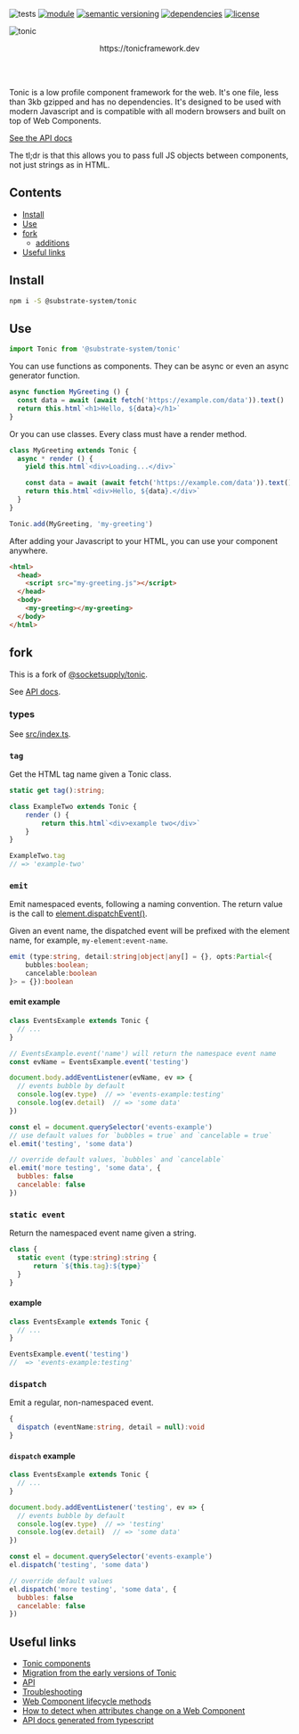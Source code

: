 ![tests](https://github.com/substrate-system/tonic/actions/workflows/nodejs.yml/badge.svg)
[![module](https://img.shields.io/badge/module-ESM-blue?style=flat-square)](README.md)
[![semantic versioning](https://img.shields.io/badge/semver-2.0.0-blue?logo=semver&style=flat-square)](https://semver.org/)
[![dependencies](https://img.shields.io/badge/dependencies-zero-brightgreen.svg?style=flat-square)](package.json)
[![license](https://img.shields.io/badge/license-MIT-brightgreen.svg?style=flat-square)](LICENSE)

<picture>
  <source media="(prefers-color-scheme: dark)" srcset="https://raw.githubusercontent.com/substrate-system/tonic/fork/readme-tonic-dark.png">
  <source media="(prefers-color-scheme: light)" srcset="https://raw.githubusercontent.com/substrate-system/tonic/fork/readme-tonic.png">
  <img alt="tonic" src="https://raw.githubusercontent.com/substrate-system/tonic/fork/readme-tonic.png">
</picture>

<p align="center">
  https://tonicframework.dev
</p>

<br/>
<br/>

Tonic is a low profile component framework for the web. It's one file, less than 3kb gzipped and has no dependencies. It's designed to be used with modern Javascript and is compatible with all modern browsers and built on top of Web Components.

[See the API docs](https://substrate-system.github.io/tonic/index.html)

The tl;dr is that this allows you to pass full JS objects between components, not just strings as in HTML.

## Contents

<!-- toc -->

- [Install](#install)
- [Use](#use)
- [fork](#fork)
  * [additions](#additions)
- [Useful links](#useful-links)

<!-- tocstop -->

## Install

```sh
npm i -S @substrate-system/tonic
```

## Use

```js
import Tonic from '@substrate-system/tonic'
```

You can use functions as components. They can be async or even an async generator function.

```js
async function MyGreeting () {
  const data = await (await fetch('https://example.com/data')).text()
  return this.html`<h1>Hello, ${data}</h1>`
}
```

Or you can use classes. Every class must have a render method.

```js
class MyGreeting extends Tonic {
  async * render () {
    yield this.html`<div>Loading...</div>`

    const data = await (await fetch('https://example.com/data')).text()
    return this.html`<div>Hello, ${data}.</div>`
  }
}
```

```js
Tonic.add(MyGreeting, 'my-greeting')
```

After adding your Javascript to your HTML, you can use your component anywhere.

```html
<html>
  <head>
    <script src="my-greeting.js"></script>
  </head>
  <body>
    <my-greeting></my-greeting>
  </body>
</html>
```

## fork
This is a fork of [@socketsupply/tonic](https://github.com/socketsupply/tonic).

See [API docs](https://substrate-system.github.io/tonic/).

### types
See [src/index.ts](./src/index.ts).

### `tag`
Get the HTML tag name given a Tonic class.

```ts
static get tag():string;
```

```js
class ExampleTwo extends Tonic {
    render () {
        return this.html`<div>example two</div>`
    }
}

ExampleTwo.tag
// => 'example-two'
```

### `emit`
Emit namespaced events, following a naming convention. The return value is the call to [element.dispatchEvent()](https://developer.mozilla.org/en-US/docs/Web/API/EventTarget/dispatchEvent).

Given an event name, the dispatched event will be prefixed with the element name, for example, `my-element:event-name`.

```ts
emit (type:string, detail:string|object|any[] = {}, opts:Partial<{
    bubbles:boolean;
    cancelable:boolean
}> = {}):boolean
```

#### emit example

```js
class EventsExample extends Tonic {
  // ...
}

// EventsExample.event('name') will return the namespace event name
const evName = EventsExample.event('testing')

document.body.addEventListener(evName, ev => {
  // events bubble by default
  console.log(ev.type)  // => 'events-example:testing'
  console.log(ev.detail)  // => 'some data'
})

const el = document.querySelector('events-example')
// use default values for `bubbles = true` and `cancelable = true`
el.emit('testing', 'some data')

// override default values, `bubbles` and `cancelable`
el.emit('more testing', 'some data', {
  bubbles: false
  cancelable: false
})
```

### `static event`
Return the namespaced event name given a string.

```ts
class {
  static event (type:string):string {
      return `${this.tag}:${type}`
  }
}
```

#### example
```js
class EventsExample extends Tonic {
  // ...
}

EventsExample.event('testing')
//  => 'events-example:testing'
```

### `dispatch`
Emit a regular, non-namespaced event.

```ts
{
  dispatch (eventName:string, detail = null):void
}
```

#### `dispatch` example

```js
class EventsExample extends Tonic {
  // ...
}

document.body.addEventListener('testing', ev => {
  // events bubble by default
  console.log(ev.type)  // => 'testing'
  console.log(ev.detail)  // => 'some data'
})

const el = document.querySelector('events-example')
el.dispatch('testing', 'some data')

// override default values
el.dispatch('more testing', 'some data', {
  bubbles: false
  cancelable: false
})
```

## Useful links
- [Tonic components](https://github.com/socketsupply/components)
- [Migration from the early versions of Tonic](./MIGRATION.md)
- [API](./API.md)
- [Troubleshooting](./HELP.md)
- [Web Component lifecycle methods](https://gomakethings.com/the-web-component-lifecycle-methods/)
- [How to detect when attributes change on a Web Component](https://gomakethings.com/how-to-detect-when-attributes-change-on-a-web-component/)
- [API docs generated from typescript](https://substrate-system.github.io/tonic/classes/Tonic.html)
